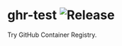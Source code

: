 # ghr-test ![Release](https://github.com/halvards/ghr-test/workflows/Release/badge.svg)

Try GitHub Container Registry.
